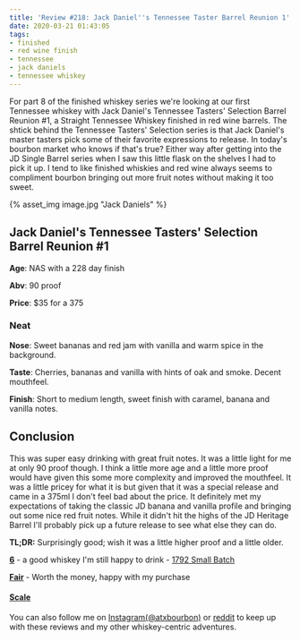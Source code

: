 ```yaml
---
title: 'Review #218: Jack Daniel''s Tennessee Taster Barrel Reunion 1'
date: 2020-03-21 01:43:05
tags:
- finished
- red wine finish
- tennessee
- jack daniels
- tennessee whiskey
---
```


For part 8 of the finished whiskey series we're looking at our first Tennessee whiskey with Jack Daniel's Tennessee Tasters' Selection Barrel Reunion #1, a Straight Tennessee Whiskey finished in red wine barrels. The shtick behind the Tennessee Tasters' Selection series is that Jack Daniel's master tasters pick some of their favorite expressions to release. In today's bourbon market who knows if that's true? Either way after getting into the JD Single Barrel series when I saw this little flask on the shelves I had to pick it up. I tend to like finished whiskies and red wine always seems to compliment bourbon bringing out more fruit notes without making it too sweet. 

{% asset_img image.jpg "Jack Daniels" %}

## Jack Daniel's Tennessee Tasters' Selection Barrel Reunion #1
**Age**: NAS with a 228 day finish

**Abv**: 90 proof

**Price**: $35 for a 375

### Neat
**Nose**: Sweet bananas and red jam with vanilla and warm spice in the background.

**Taste**: Cherries, bananas and vanilla with hints of oak and smoke. Decent mouthfeel.

**Finish**: Short to medium length, sweet finish with caramel, banana and vanilla notes.

## Conclusion
This was super easy drinking with great fruit notes. It was a little light for me at only 90 proof though. I think a little more age and a little more proof would have given this some more complexity and improved the mouthfeel. It was a little pricey for what it is but given that it was a special release and came in a 375ml I don't feel bad about the price. It definitely met my expectations of taking the classic JD banana and vanilla profile and bringing out some nice red fruit notes. While it didn't hit the highs of the JD Heritage Barrel I'll probably pick up a future release to see what else they can do.

**TL;DR:** Surprisingly good; wish it was a little higher proof and a little older.


[**6**](https://atxbourbon.com/tags/6/) - a good whiskey I'm still happy to drink - [1792 Small Batch](https://atxbourbon.com/2018/11/09/Review-40-1792-Small-Batch/)

[**Fair**](https://atxbourbon.com/tags/fair-value/) - Worth the money, happy with my purchase

#### [Scale](http://atxbourbon.com/Scale/)

You can also follow me on [Instagram(@atxbourbon)](https://www.instagram.com/atxbourbon/) or [reddit](https://www.reddit.com/r/atxbourbon/) to keep up with these reviews and my other whiskey-centric adventures.